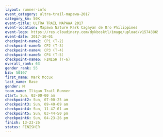 ```yaml
---
layout: runner-info 
event_category: ultra-trail-mapawa-2017 
category_km: 50K 
event-title: ULTRA TRAIL MAPAWA 2017 
event-location: Mapawa Nature Park Cagayan de Oro Philippines 
event-logo: https://res.cloudinary.com/dykbosktl/image/upload/v1574386563/Logo/image-asset_plfjxn.jpg 
event-date: 2017-10-01 
checkpoint-name2: CP1 (T-2) 
checkpoint-name3: CP2 (T-3) 
checkpoint-name4: CP3 (T-4) 
checkpoint-name5: CP4 (T-5) 
checkpoint-name6: FINISH (T-6) 
overall_rank: 63
gender_rank: 55
bib: 50107
first_name: Mark Mccux
last_name: Base
gender: M
team_name: Iligan Trail Runner
start: Sun, 03-00-00 am
checkpoint2: Sun, 07-00-25 am
checkpoint3: Sun, 09-40-09 am
checkpoint4: Sun, 11-47-01 am
checkpoint5: Sun, 03-44-50 pm
checkpoint6: Sun, 04-23-26 pm
finish: 13-23-26
status: FINISHER
---
```

